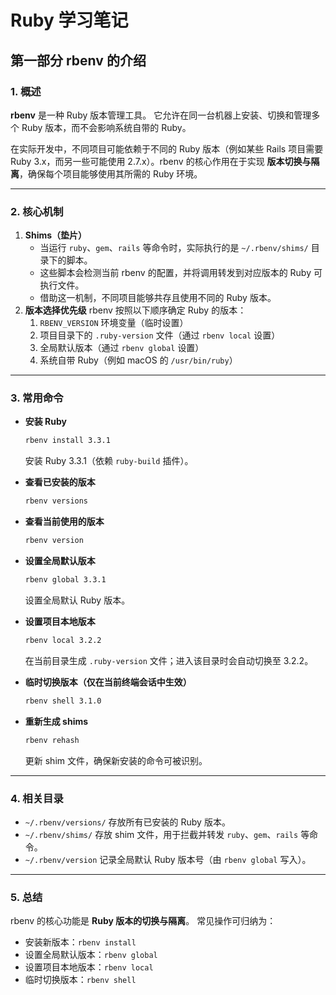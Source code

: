 # Ruby 学习笔记

## 第一部分 rbenv 的介绍

### 1. 概述

**rbenv** 是一种 Ruby 版本管理工具。
 它允许在同一台机器上安装、切换和管理多个 Ruby 版本，而不会影响系统自带的 Ruby。

在实际开发中，不同项目可能依赖于不同的 Ruby 版本（例如某些 Rails 项目需要 Ruby 3.x，而另一些可能使用 2.7.x）。rbenv 的核心作用在于实现 **版本切换与隔离**，确保每个项目能够使用其所需的 Ruby 环境。

------

### 2. 核心机制

1. **Shims（垫片）**
   - 当运行 `ruby`、`gem`、`rails` 等命令时，实际执行的是 `~/.rbenv/shims/` 目录下的脚本。
   - 这些脚本会检测当前 rbenv 的配置，并将调用转发到对应版本的 Ruby 可执行文件。
   - 借助这一机制，不同项目能够共存且使用不同的 Ruby 版本。
2. **版本选择优先级**
    rbenv 按照以下顺序确定 Ruby 的版本：
   1. `RBENV_VERSION` 环境变量（临时设置）
   2. 项目目录下的 `.ruby-version` 文件（通过 `rbenv local` 设置）
   3. 全局默认版本（通过 `rbenv global` 设置）
   4. 系统自带 Ruby（例如 macOS 的 `/usr/bin/ruby`）

------

### 3. 常用命令

- **安装 Ruby**

  ```bash
  rbenv install 3.3.1
  ```

  安装 Ruby 3.3.1（依赖 `ruby-build` 插件）。

- **查看已安装的版本**

  ```bash
  rbenv versions
  ```

- **查看当前使用的版本**

  ```bash
  rbenv version
  ```

- **设置全局默认版本**

  ```bash
  rbenv global 3.3.1
  ```

  设置全局默认 Ruby 版本。

- **设置项目本地版本**

  ```bash
  rbenv local 3.2.2
  ```

  在当前目录生成 `.ruby-version` 文件；进入该目录时会自动切换至 3.2.2。

- **临时切换版本（仅在当前终端会话中生效）**

  ```bash
  rbenv shell 3.1.0
  ```

- **重新生成 shims**

  ```bash
  rbenv rehash
  ```

  更新 shim 文件，确保新安装的命令可被识别。

------

### 4. 相关目录

- `~/.rbenv/versions/`
   存放所有已安装的 Ruby 版本。
- `~/.rbenv/shims/`
   存放 shim 文件，用于拦截并转发 `ruby`、`gem`、`rails` 等命令。
- `~/.rbenv/version`
   记录全局默认 Ruby 版本号（由 `rbenv global` 写入）。

------

### 5. 总结

rbenv 的核心功能是 **Ruby 版本的切换与隔离**。
 常见操作可归纳为：

- 安装新版本：`rbenv install`
- 设置全局默认版本：`rbenv global`
- 设置项目本地版本：`rbenv local`
- 临时切换版本：`rbenv shell`

